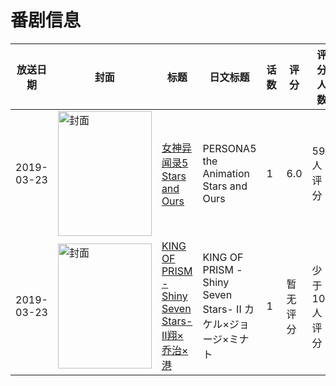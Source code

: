 # 番剧信息

|放送日期|封面|标题|日文标题|话数|评分|评分人数|
|---|---|---|---|---|---|---|
|2019-03-23|<img src="https://lain.bgm.tv/pic/cover/c/ba/3c/270473_CB35g.jpg" alt="封面" style="width:150px;height:200px;object-fit:cover;">|[女神异闻录5 Stars and Ours](https://bangumi.tv/subject/270473)|PERSONA5 the Animation Stars and Ours|1|6.0|598人评分|
|2019-03-23|<img src="https://lain.bgm.tv/pic/cover/c/d7/fa/249247_J0lRq.jpg" alt="封面" style="width:150px;height:200px;object-fit:cover;">|[KING OF PRISM -Shiny Seven Stars- Ⅱ翔×乔治×港](https://bangumi.tv/subject/249247)|KING OF PRISM -Shiny Seven Stars- II カケル×ジョージ×ミナト|1|暂无评分|少于10人评分|
